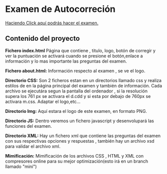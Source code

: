 <h1>Examen de Autocorreción</h1>
<a href="https://rawgit.com/jordanfast/FormularioBuena/mini/examenmini.html">Haciendo Click aquí podrás hacer el examen.</a>
<h2>Contenido del proyecto</h2>
  <p><b>Fichero index.html</b> Página que contiene , titulo, logo, botón de corregir y ver la puntuación se activará cuando se presione el botón,enlace a información y lo mas importante las preguntas del examen. </p>
  <p><b>Fichero about.html:</b> Información respecto al examen , se ve el logo.</p>
  <p><b>Directorio CSS:</b> Son 2 ficheros estan en un directorios llamado css y realiza estilos de en la página principal del examen y también de información. Cada archivo se ejecutára segun la pantalla del ordenador , si la resolución supera los 761 px se activara el d.cdd y si esta por debajo de 760px se activara m.css. Adaptar el logo,etc...</p>
  <p><b>Directorio Img:</b> Aquí estara el logo de este examen, en formato PNG. </p>
  <p><b>Directorio JS:</b> Dentro veremos un fichero javascript y desenvolupará las funciones del examen.</p>
  <p><b>Directorio XML:</b> Hay un fichero xml que contiene las preguntas del examen con sus respectivas opciones y respuestas , también hay un archivo xsd para validar el archivo xml. </p>
  <p><b>Mimificación:</b> Mimificación de los archivos CSS , HTML y XML con compresores online para su mejor optimización(esto irá en un branch llamado "mini")</p>
